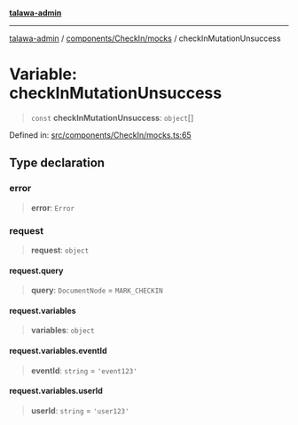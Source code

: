 [**talawa-admin**](../../../../README.md)

***

[talawa-admin](../../../../README.md) / [components/CheckIn/mocks](../README.md) / checkInMutationUnsuccess

# Variable: checkInMutationUnsuccess

> `const` **checkInMutationUnsuccess**: `object`[]

Defined in: [src/components/CheckIn/mocks.ts:65](https://github.com/bint-Eve/talawa-admin/blob/bb9ac170c0ec806cc5423650a66bbe110c3af5d9/src/components/CheckIn/mocks.ts#L65)

## Type declaration

### error

> **error**: `Error`

### request

> **request**: `object`

#### request.query

> **query**: `DocumentNode` = `MARK_CHECKIN`

#### request.variables

> **variables**: `object`

#### request.variables.eventId

> **eventId**: `string` = `'event123'`

#### request.variables.userId

> **userId**: `string` = `'user123'`
